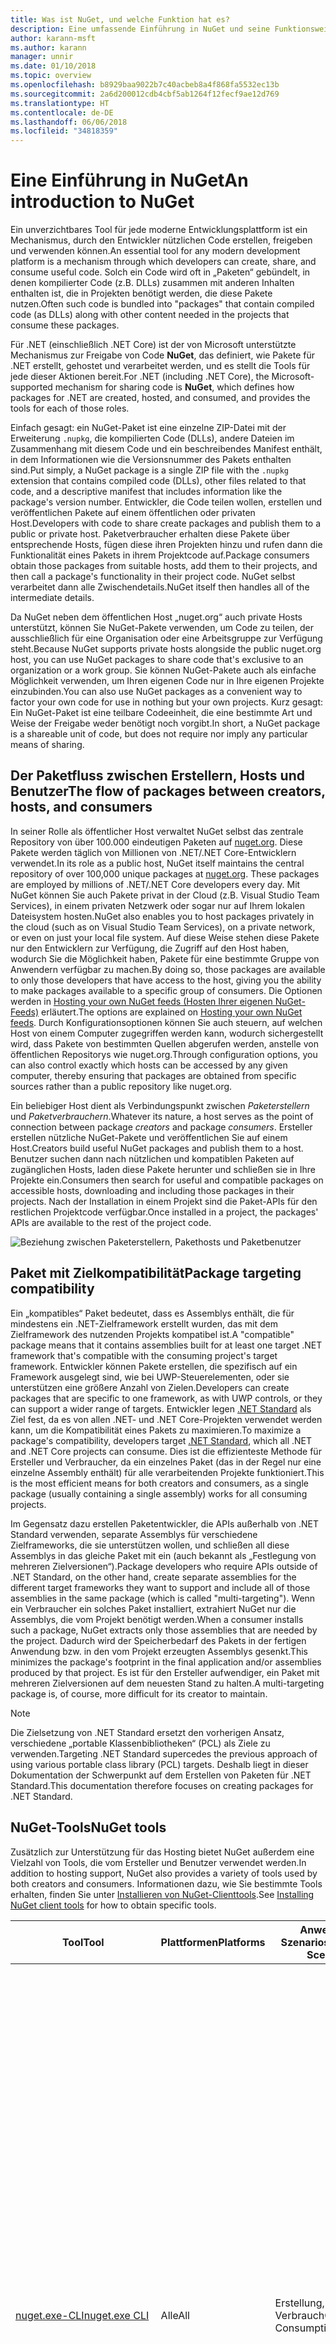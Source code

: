 ```yaml
---
title: Was ist NuGet, und welche Funktion hat es?
description: Eine umfassende Einführung in NuGet und seine Funktionsweise
author: karann-msft
ms.author: karann
manager: unnir
ms.date: 01/10/2018
ms.topic: overview
ms.openlocfilehash: b8929baa9022b7c40acbeb8a4f868fa5532ec13b
ms.sourcegitcommit: 2a6d200012cdb4cbf5ab1264f12fecf9ae12d769
ms.translationtype: HT
ms.contentlocale: de-DE
ms.lasthandoff: 06/06/2018
ms.locfileid: "34818359"
---
```

# <a name="an-introduction-to-nuget"></a><span data-ttu-id="a0b94-103">Eine Einführung in NuGet</span><span class="sxs-lookup"><span data-stu-id="a0b94-103">An introduction to NuGet</span></span>

<span data-ttu-id="a0b94-104">Ein unverzichtbares Tool für jede moderne Entwicklungsplattform ist ein Mechanismus, durch den Entwickler nützlichen Code erstellen, freigeben und verwenden können.</span><span class="sxs-lookup"><span data-stu-id="a0b94-104">An essential tool for any modern development platform is a mechanism through which developers can create, share, and consume useful code.</span></span> <span data-ttu-id="a0b94-105">Solch ein Code wird oft in „Paketen“ gebündelt, in denen kompilierter Code (z.B. DLLs) zusammen mit anderen Inhalten enthalten ist, die in Projekten benötigt werden, die diese Pakete nutzen.</span><span class="sxs-lookup"><span data-stu-id="a0b94-105">Often such code is bundled into "packages" that contain compiled code (as DLLs) along with other content needed in the projects that consume these packages.</span></span>

<span data-ttu-id="a0b94-106">Für .NET (einschließlich .NET Core) ist der von Microsoft unterstützte Mechanismus zur Freigabe von Code **NuGet**, das definiert, wie Pakete für .NET erstellt, gehostet und verarbeitet werden, und es stellt die Tools für jede dieser Aktionen bereit.</span><span class="sxs-lookup"><span data-stu-id="a0b94-106">For .NET (including .NET Core), the Microsoft-supported mechanism for sharing code is **NuGet**, which defines how packages for .NET are created, hosted, and consumed, and provides the tools for each of those roles.</span></span>

<span data-ttu-id="a0b94-107">Einfach gesagt: ein NuGet-Paket ist eine einzelne ZIP-Datei mit der Erweiterung `.nupkg`, die kompilierten Code (DLLs), andere Dateien im Zusammenhang mit diesem Code und ein beschreibendes Manifest enthält, in dem Informationen wie die Versionsnummer des Pakets enthalten sind.</span><span class="sxs-lookup"><span data-stu-id="a0b94-107">Put simply, a NuGet package is a single ZIP file with the `.nupkg` extension that contains compiled code (DLLs), other files related to that code, and a descriptive manifest that includes information like the package's version number.</span></span> <span data-ttu-id="a0b94-108">Entwickler, die Code teilen wollen, erstellen und veröffentlichen Pakete auf einem öffentlichen oder privaten Host.</span><span class="sxs-lookup"><span data-stu-id="a0b94-108">Developers with code to share create packages and publish them to a public or private host.</span></span> <span data-ttu-id="a0b94-109">Paketverbraucher erhalten diese Pakete über entsprechende Hosts, fügen diese ihren Projekten hinzu und rufen dann die Funktionalität eines Pakets in ihrem Projektcode auf.</span><span class="sxs-lookup"><span data-stu-id="a0b94-109">Package consumers obtain those packages from suitable hosts, add them to their projects, and then call a package's functionality in their project code.</span></span> <span data-ttu-id="a0b94-110">NuGet selbst verarbeitet dann alle Zwischendetails.</span><span class="sxs-lookup"><span data-stu-id="a0b94-110">NuGet itself then handles all of the intermediate details.</span></span>

<span data-ttu-id="a0b94-111">Da NuGet neben dem öffentlichen Host „nuget.org“ auch private Hosts unterstützt, können Sie NuGet-Pakete verwenden, um Code zu teilen, der ausschließlich für eine Organisation oder eine Arbeitsgruppe zur Verfügung steht.</span><span class="sxs-lookup"><span data-stu-id="a0b94-111">Because NuGet supports private hosts alongside the public nuget.org host, you can use NuGet packages to share code that's exclusive to an organization or a work group.</span></span> <span data-ttu-id="a0b94-112">Sie können NuGet-Pakete auch als einfache Möglichkeit verwenden, um Ihren eigenen Code nur in Ihre eigenen Projekte einzubinden.</span><span class="sxs-lookup"><span data-stu-id="a0b94-112">You can also use NuGet packages as a convenient way to factor your own code for use in nothing but your own projects.</span></span> <span data-ttu-id="a0b94-113">Kurz gesagt: Ein NuGet-Paket ist eine teilbare Codeeinheit, die eine bestimmte Art und Weise der Freigabe weder benötigt noch vorgibt.</span><span class="sxs-lookup"><span data-stu-id="a0b94-113">In short, a NuGet package is a shareable unit of code, but does not require nor imply any particular means of sharing.</span></span>

## <a name="the-flow-of-packages-between-creators-hosts-and-consumers"></a><span data-ttu-id="a0b94-114">Der Paketfluss zwischen Erstellern, Hosts und Benutzer</span><span class="sxs-lookup"><span data-stu-id="a0b94-114">The flow of packages between creators, hosts, and consumers</span></span>

<span data-ttu-id="a0b94-115">In seiner Rolle als öffentlicher Host verwaltet NuGet selbst das zentrale Repository von über 100.000 eindeutigen Paketen auf [nuget.org](https://www.nuget.org). Diese Pakete werden täglich von Millionen von .NET/.NET Core-Entwicklern verwendet.</span><span class="sxs-lookup"><span data-stu-id="a0b94-115">In its role as a public host, NuGet itself maintains the central repository of over 100,000 unique packages at [nuget.org](https://www.nuget.org). These packages are employed by millions of .NET/.NET Core developers every day.</span></span> <span data-ttu-id="a0b94-116">Mit NuGet können Sie auch Pakete privat in der Cloud (z.B. Visual Studio Team Services), in einem privaten Netzwerk oder sogar nur auf Ihrem lokalen Dateisystem hosten.</span><span class="sxs-lookup"><span data-stu-id="a0b94-116">NuGet also enables you to host packages privately in the cloud (such as on Visual Studio Team Services), on a private network, or even on just your local file system.</span></span> <span data-ttu-id="a0b94-117">Auf diese Weise stehen diese Pakete nur den Entwicklern zur Verfügung, die Zugriff auf den Host haben, wodurch Sie die Möglichkeit haben, Pakete für eine bestimmte Gruppe von Anwendern verfügbar zu machen.</span><span class="sxs-lookup"><span data-stu-id="a0b94-117">By doing so, those packages are available to only those developers that have access to the host, giving you the ability to make packages available to a specific group of consumers.</span></span> <span data-ttu-id="a0b94-118">Die Optionen werden in [Hosting your own NuGet feeds (Hosten Ihrer eigenen NuGet-Feeds)](hosting-packages/overview.md) erläutert.</span><span class="sxs-lookup"><span data-stu-id="a0b94-118">The options are explained on [Hosting your own NuGet feeds](hosting-packages/overview.md).</span></span> <span data-ttu-id="a0b94-119">Durch Konfigurationsoptionen können Sie auch steuern, auf welchen Host von einem Computer zugegriffen werden kann, wodurch sichergestellt wird, dass Pakete von bestimmten Quellen abgerufen werden, anstelle von öffentlichen Repositorys wie nuget.org.</span><span class="sxs-lookup"><span data-stu-id="a0b94-119">Through configuration options, you can also control exactly which hosts can be accessed by any given computer, thereby ensuring that packages are obtained from specific sources rather than a public repository like nuget.org.</span></span>

<span data-ttu-id="a0b94-120">Ein beliebiger Host dient als Verbindungspunkt zwischen *Paketerstellern* und *Paketverbrauchern*.</span><span class="sxs-lookup"><span data-stu-id="a0b94-120">Whatever its nature, a host serves as the point of connection between package *creators* and package *consumers*.</span></span> <span data-ttu-id="a0b94-121">Ersteller erstellen nützliche NuGet-Pakete und veröffentlichen Sie auf einem Host.</span><span class="sxs-lookup"><span data-stu-id="a0b94-121">Creators build useful NuGet packages and publish them to a host.</span></span> <span data-ttu-id="a0b94-122">Benutzer suchen dann nach nützlichen und kompatiblen Paketen auf zugänglichen Hosts, laden diese Pakete herunter und schließen sie in Ihre Projekte ein.</span><span class="sxs-lookup"><span data-stu-id="a0b94-122">Consumers then search for useful and compatible packages on accessible hosts, downloading and including those packages in their projects.</span></span> <span data-ttu-id="a0b94-123">Nach der Installation in einem Projekt sind die Paket-APIs für den restlichen Projektcode verfügbar.</span><span class="sxs-lookup"><span data-stu-id="a0b94-123">Once installed in a project, the packages' APIs are available to the rest of the project code.</span></span>

![Beziehung zwischen Paketerstellern, Pakethosts und Paketbenutzer](media/nuget-roles.png)

## <a name="package-targeting-compatibility"></a><span data-ttu-id="a0b94-125">Paket mit Zielkompatibilität</span><span class="sxs-lookup"><span data-stu-id="a0b94-125">Package targeting compatibility</span></span>

<span data-ttu-id="a0b94-126">Ein „kompatibles“ Paket bedeutet, dass es Assemblys enthält, die für mindestens ein .NET-Zielframework erstellt wurden, das mit dem Zielframework des nutzenden Projekts kompatibel ist.</span><span class="sxs-lookup"><span data-stu-id="a0b94-126">A "compatible" package means that it contains assemblies built for at least one target .NET framework that's compatible with the consuming project's target framework.</span></span> <span data-ttu-id="a0b94-127">Entwickler können Pakete erstellen, die spezifisch auf ein Framework ausgelegt sind, wie bei UWP-Steuerelementen, oder sie unterstützen eine größere Anzahl von Zielen.</span><span class="sxs-lookup"><span data-stu-id="a0b94-127">Developers can create packages that are specific to one framework, as with UWP controls, or they can support a wider range of targets.</span></span> <span data-ttu-id="a0b94-128">Entwickler legen [.NET Standard](/dotnet/standard/net-standard) als Ziel fest, da es von allen .NET- und .NET Core-Projekten verwendet werden kann, um die Kompatibilität eines Pakets zu maximieren.</span><span class="sxs-lookup"><span data-stu-id="a0b94-128">To maximize a package's compatibility, developers target [.NET Standard](/dotnet/standard/net-standard), which all .NET and .NET Core projects can consume.</span></span> <span data-ttu-id="a0b94-129">Dies ist die effizienteste Methode für Ersteller und Verbraucher, da ein einzelnes Paket (das in der Regel nur eine einzelne Assembly enthält) für alle verarbeitenden Projekte funktioniert.</span><span class="sxs-lookup"><span data-stu-id="a0b94-129">This is the most efficient means for both creators and consumers, as a single package (usually containing a single assembly) works for all consuming projects.</span></span>

<span data-ttu-id="a0b94-130">Im Gegensatz dazu erstellen Paketentwickler, die APIs außerhalb von .NET Standard verwenden, separate Assemblys für verschiedene Zielframeworks, die sie unterstützen wollen, und schließen all diese Assemblys in das gleiche Paket mit ein (auch bekannt als „Festlegung von mehreren Zielversionen“).</span><span class="sxs-lookup"><span data-stu-id="a0b94-130">Package developers who require APIs outside of .NET Standard, on the other hand, create separate assemblies for the different target frameworks they want to support and include all of those assemblies in the same package (which is called "multi-targeting").</span></span> <span data-ttu-id="a0b94-131">Wenn ein Verbraucher ein solches Paket installiert, extrahiert NuGet nur die Assemblys, die vom Projekt benötigt werden.</span><span class="sxs-lookup"><span data-stu-id="a0b94-131">When a consumer installs such a package, NuGet extracts only those assemblies that are needed by the project.</span></span> <span data-ttu-id="a0b94-132">Dadurch wird der Speicherbedarf des Pakets in der fertigen Anwendung bzw. in den vom Projekt erzeugten Assemblys gesenkt.</span><span class="sxs-lookup"><span data-stu-id="a0b94-132">This minimizes the package's footprint in the final application and/or assemblies produced by that project.</span></span> <span data-ttu-id="a0b94-133">Es ist für den Ersteller aufwendiger, ein Paket mit mehreren Zielversionen auf dem neuesten Stand zu halten.</span><span class="sxs-lookup"><span data-stu-id="a0b94-133">A multi-targeting package is, of course, more difficult for its creator to maintain.</span></span>

> [!Note]
> <span data-ttu-id="a0b94-134">Die Zielsetzung von .NET Standard ersetzt den vorherigen Ansatz, verschiedene „portable Klassenbibliotheken“ (PCL) als Ziele zu verwenden.</span><span class="sxs-lookup"><span data-stu-id="a0b94-134">Targeting .NET Standard supercedes the previous approach of using various portable class library (PCL) targets.</span></span> <span data-ttu-id="a0b94-135">Deshalb liegt in dieser Dokumentation der Schwerpunkt auf dem Erstellen von Paketen für .NET Standard.</span><span class="sxs-lookup"><span data-stu-id="a0b94-135">This documentation therefore focuses on creating packages for .NET Standard.</span></span>

## <a name="nuget-tools"></a><span data-ttu-id="a0b94-136">NuGet-Tools</span><span class="sxs-lookup"><span data-stu-id="a0b94-136">NuGet tools</span></span>

<span data-ttu-id="a0b94-137">Zusätzlich zur Unterstützung für das Hosting bietet NuGet außerdem eine Vielzahl von Tools, die vom Ersteller und Benutzer verwendet werden.</span><span class="sxs-lookup"><span data-stu-id="a0b94-137">In addition to hosting support, NuGet also provides a variety of tools used by both creators and consumers.</span></span> <span data-ttu-id="a0b94-138">Informationen dazu, wie Sie bestimmte Tools erhalten, finden Sie unter [Installieren von NuGet-Clienttools](install-nuget-client-tools.md).</span><span class="sxs-lookup"><span data-stu-id="a0b94-138">See [Installing NuGet client tools](install-nuget-client-tools.md) for how to obtain specific tools.</span></span>

| <span data-ttu-id="a0b94-139">Tool</span><span class="sxs-lookup"><span data-stu-id="a0b94-139">Tool</span></span> | <span data-ttu-id="a0b94-140">Plattformen</span><span class="sxs-lookup"><span data-stu-id="a0b94-140">Platforms</span></span> | <span data-ttu-id="a0b94-141">Anwendbare Szenarios</span><span class="sxs-lookup"><span data-stu-id="a0b94-141">Applicable Scenarios</span></span> | <span data-ttu-id="a0b94-142">description</span><span class="sxs-lookup"><span data-stu-id="a0b94-142">Description</span></span> |
| --- | --- | --- | --- |
| [<span data-ttu-id="a0b94-143">nuget.exe-CLI</span><span class="sxs-lookup"><span data-stu-id="a0b94-143">nuget.exe CLI</span></span>](tools/nuget-exe-cli-reference.md) | <span data-ttu-id="a0b94-144">Alle</span><span class="sxs-lookup"><span data-stu-id="a0b94-144">All</span></span> | <span data-ttu-id="a0b94-145">Erstellung, Verbrauch</span><span class="sxs-lookup"><span data-stu-id="a0b94-145">Creation, Consumption</span></span> | <span data-ttu-id="a0b94-146">Bietet alle NuGet-Funktionen, mit einigen Befehlen, die speziell für Paketersteller bestimmt sind, anderen Befehlen, die nur für Benutzer, und wieder anderen, die für beide bestimmt sind.</span><span class="sxs-lookup"><span data-stu-id="a0b94-146">Provides all NuGet capabilities, with some commands applying specifically to package creators, some applying only to consumers, and others applying to both.</span></span> <span data-ttu-id="a0b94-147">Beispielsweise verwenden Paketersteller den Befehl `nuget pack` zum Erstellen eines Pakets aus verschiedenen Assemblys und zugehörigen Dateien, Paketverbraucher verwenden `nuget install`, um Pakete in einen Projektordner einzubinden, und alle verwenden `nuget config`, um NuGet-Konfigurationsvariablen festzulegen.</span><span class="sxs-lookup"><span data-stu-id="a0b94-147">For example, package creators use the `nuget pack` command to create a package from various assemblies and related files, package consumers use `nuget install` to include packages in a project folder, and everyone uses `nuget config` to set NuGet configuration variables.</span></span> <span data-ttu-id="a0b94-148">Als ein plattformunabhängiges Tool interagiert die NuGet-CLI nicht mit Visual Studio-Projekten.</span><span class="sxs-lookup"><span data-stu-id="a0b94-148">As a platform-agnostic tool, the NuGet CLI does not interact with Visual Studio projects.</span></span> |
| [<span data-ttu-id="a0b94-149">dotnet-CLI</span><span class="sxs-lookup"><span data-stu-id="a0b94-149">dotnet CLI</span></span>](tools/dotnet-Commands.md) | <span data-ttu-id="a0b94-150">Alle</span><span class="sxs-lookup"><span data-stu-id="a0b94-150">All</span></span> | <span data-ttu-id="a0b94-151">Erstellung, Verbrauch</span><span class="sxs-lookup"><span data-stu-id="a0b94-151">Creation, Consumption</span></span> | <span data-ttu-id="a0b94-152">Stellt bestimmte NuGet-CLI-Funktionen direkt in der .NET Core-Toolkette bereit.</span><span class="sxs-lookup"><span data-stu-id="a0b94-152">Provides certain NuGet CLI capabilities directly within the .NET Core tool chain.</span></span> <span data-ttu-id="a0b94-153">Ähnlich wie NuGet-CLI interagiert die dotnet-CLI nicht mit Visual Studio-Projekten.</span><span class="sxs-lookup"><span data-stu-id="a0b94-153">As with the NuGet CLI, the dotnet CLI does not interact with Visual Studio projects.</span></span> |
| [<span data-ttu-id="a0b94-154">Paket-Manager-Konsole</span><span class="sxs-lookup"><span data-stu-id="a0b94-154">Package Manager Console</span></span>](tools/package-manager-console.md) | <span data-ttu-id="a0b94-155">Visual Studio unter Windows</span><span class="sxs-lookup"><span data-stu-id="a0b94-155">Visual Studio on Windows</span></span> | <span data-ttu-id="a0b94-156">Verbrauch</span><span class="sxs-lookup"><span data-stu-id="a0b94-156">Consumption</span></span> | <span data-ttu-id="a0b94-157">Stellt [PowerShell-Befehle](tools/Powershell-Reference.md) zum Installieren und Verwalten von Paketen in Visual Studio-Projekten bereit.</span><span class="sxs-lookup"><span data-stu-id="a0b94-157">Provides [PowerShell commands](tools/Powershell-Reference.md) for installing and managing packages in Visual Studio projects.</span></span> |
| [<span data-ttu-id="a0b94-158">Benutzeroberfläche des Paket-Managers</span><span class="sxs-lookup"><span data-stu-id="a0b94-158">Package Manager UI</span></span>](tools/package-manager-ui.md) | <span data-ttu-id="a0b94-159">Visual Studio unter Windows</span><span class="sxs-lookup"><span data-stu-id="a0b94-159">Visual Studio on Windows</span></span> | <span data-ttu-id="a0b94-160">Verbrauch</span><span class="sxs-lookup"><span data-stu-id="a0b94-160">Consumption</span></span> | <span data-ttu-id="a0b94-161">Stellt eine einfache zu bedienende Benutzeroberfläche zum Installieren und Verwalten von Paketen in Visual Studio-Projekten bereit.</span><span class="sxs-lookup"><span data-stu-id="a0b94-161">Provides an easy-to-use UI for installing and managing packages in Visual Studio projects.</span></span> |
| [<span data-ttu-id="a0b94-162">Manage NuGet UI (Verwalten der NuGet-Benutzeroberfläche)</span><span class="sxs-lookup"><span data-stu-id="a0b94-162">Manage NuGet UI</span></span>](/visualstudio/mac/nuget-walkthrough) | <span data-ttu-id="a0b94-163">Visual Studio für Mac</span><span class="sxs-lookup"><span data-stu-id="a0b94-163">Visual Studio for Mac</span></span> | <span data-ttu-id="a0b94-164">Verbrauch</span><span class="sxs-lookup"><span data-stu-id="a0b94-164">Consumption</span></span> | <span data-ttu-id="a0b94-165">Stellt eine einfache zu bedienende Benutzeroberfläche zum Installieren und Verwalten von Paketen in Projekten von Visual Studio für Mac bereit.</span><span class="sxs-lookup"><span data-stu-id="a0b94-165">Provide an easy-to-use UI for installing and managing packages in Visual Studio for Mac projects.</span></span> |
| [<span data-ttu-id="a0b94-166">MSBuild</span><span class="sxs-lookup"><span data-stu-id="a0b94-166">MSBuild</span></span>](reference/msbuild-targets.md) | <span data-ttu-id="a0b94-167">Windows</span><span class="sxs-lookup"><span data-stu-id="a0b94-167">Windows</span></span> | <span data-ttu-id="a0b94-168">Erstellung, Verbrauch</span><span class="sxs-lookup"><span data-stu-id="a0b94-168">Creation, Consumption</span></span> | <span data-ttu-id="a0b94-169">Bietet die Möglichkeit zum Erstellen und Wiederherstellen von Paketen, die in einem Projekt direkt über die MSBuild-Toolkette verwendet werden.</span><span class="sxs-lookup"><span data-stu-id="a0b94-169">Provides the ability to create packages and restore packages used in a project directly through the MSBuild tool chain.</span></span> |

<span data-ttu-id="a0b94-170">Wie Sie sehen können, sind die NuGet-Tools, mit denen Sie arbeiten, stark davon abhängig, ob Sie Pakete erstellen, verwenden oder veröffentlichen und mit welcher Plattform Sie arbeiten.</span><span class="sxs-lookup"><span data-stu-id="a0b94-170">As you can see, the NuGet tools you work with depend greatly on whether you're creating, consuming, or publishing packages, and the platform on which you're working.</span></span> <span data-ttu-id="a0b94-171">Paketersteller sind in der Regel auch Benutzer, da sie auf Funktionalität aufbauen, die in anderen NuGet-Paketen vorhanden ist.</span><span class="sxs-lookup"><span data-stu-id="a0b94-171">Package creators are typically also consumers, as they build on top of functionality that exists in other NuGet packages.</span></span> <span data-ttu-id="a0b94-172">Und diese Pakete können natürlich wiederum von anderen abhängen.</span><span class="sxs-lookup"><span data-stu-id="a0b94-172">And those packages, of course, may in turn depend on still others.</span></span>

<span data-ttu-id="a0b94-173">Weitere Informationen finden Sie unter den Artikeln [Workflow für die Paketerstellung](create-packages/Overview-and-Workflow.md) und [Workflow für die Nutzung von Paketen](consume-packages/Overview-and-Workflow.md).</span><span class="sxs-lookup"><span data-stu-id="a0b94-173">For more information, start with the [Package creation workflow](create-packages/Overview-and-Workflow.md) and [Package consumption workflow](consume-packages/Overview-and-Workflow.md) articles.</span></span>

## <a name="managing-dependencies"></a><span data-ttu-id="a0b94-174">Verwalten von Abhängigkeiten</span><span class="sxs-lookup"><span data-stu-id="a0b94-174">Managing dependencies</span></span>

<span data-ttu-id="a0b94-175">Die Fähigkeit, einfach auf der Arbeit anderer aufbauen zu können, ist eines der stärksten Features eines Paketverwaltungssystems.</span><span class="sxs-lookup"><span data-stu-id="a0b94-175">The ability to easily build on the work of others is one of most powerful features of a package management system.</span></span> <span data-ttu-id="a0b94-176">Dementsprechend ist eine der wichtigsten Aufgaben von NuGet das Verwalten der Abhängigkeitsstruktur bzw. des „Diagramms“ für ein Projekt.</span><span class="sxs-lookup"><span data-stu-id="a0b94-176">Accordingly, much of what NuGet does is managing that dependency tree or "graph" on behalf of a project.</span></span> <span data-ttu-id="a0b94-177">Einfach ausgedrückt müssen Sie sich nur mit jenen Paketen selbst befassen, die Sie direkt in einem Projekt verwenden.</span><span class="sxs-lookup"><span data-stu-id="a0b94-177">Simply said, you need only concern yourself with those packages that you're directly using in a project.</span></span> <span data-ttu-id="a0b94-178">Wenn irgendeines dieser Pakete selbst andere Pakete verwendet (die wiederum weitere Pakete verwenden können), übernimmt NuGet alle der früheren Abhängigkeiten.</span><span class="sxs-lookup"><span data-stu-id="a0b94-178">If any of those packages themselves consume other packages (which can, in turn, consume still others), NuGet takes care of all those down-level dependencies.</span></span>

<span data-ttu-id="a0b94-179">Die folgende Abbildung zeigt ein Projekt, das von fünf Paketen abhängig ist, die wiederum von einer Reihe anderer abhängen.</span><span class="sxs-lookup"><span data-stu-id="a0b94-179">The following image shows a project that depends on five packages, which in turn depend on a number of others.</span></span>

![Ein Beispiel für ein NuGet-Abhängigkeitsdiagramm für ein .NET-Projekt](media/dependency-graph.png)

<span data-ttu-id="a0b94-181">Beachten Sie, dass einige Pakete mehrmals im Abhängigkeitsdiagramm angezeigt werden.</span><span class="sxs-lookup"><span data-stu-id="a0b94-181">Notice that some packages appear multiple times in the dependency graph.</span></span> <span data-ttu-id="a0b94-182">Beispielsweise gibt es drei verschiedene Benutzer des Pakets B, und jeder Benutzer könnte auch eine andere Version für das Paket (nicht gezeigt) angeben.</span><span class="sxs-lookup"><span data-stu-id="a0b94-182">For example, there are three different consumers of package B, and each consumer might also specify a different version for that package (not shown).</span></span> <span data-ttu-id="a0b94-183">Dieser Fall tritt häufig auf, insbesondere bei häufig verwendeten Paketen.</span><span class="sxs-lookup"><span data-stu-id="a0b94-183">This is a common occurrence, especially for widely-used packages.</span></span> <span data-ttu-id="a0b94-184">NuGet übernimmt alle schwierigen Aufgaben, um genau zu bestimmen, welche Version des Pakets B alle Benutzer zufriedenstellt.</span><span class="sxs-lookup"><span data-stu-id="a0b94-184">NuGet fortunately does all the hard work to determine exactly which version of package B satisfies all consumers.</span></span> <span data-ttu-id="a0b94-185">NuGet führt dies dann für alle anderen Pakete durch, unabhängig davon, wie ausführlich das Abhängigkeitsdiagramm wird.</span><span class="sxs-lookup"><span data-stu-id="a0b94-185">NuGet then does the same for all other packages, no matter how deep the dependency graph.</span></span>

<span data-ttu-id="a0b94-186">Weitere Details wie NuGet diesen Dienst ausführt finden Sie unter [Dependency resolution (Abhängigkeitsauflösung)](consume-packages/dependency-resolution.md).</span><span class="sxs-lookup"><span data-stu-id="a0b94-186">For more details on how NuGet performs this service, see [Dependency resolution](consume-packages/dependency-resolution.md).</span></span>

## <a name="tracking-references-and-restoring-packages"></a><span data-ttu-id="a0b94-187">Nachverfolgungsverweise und Wiederherstellen von Paketen</span><span class="sxs-lookup"><span data-stu-id="a0b94-187">Tracking references and restoring packages</span></span>

<span data-ttu-id="a0b94-188">Da Projekte zwischen Entwicklercomputern, Repositorys für die Quellcodeverwaltung, Buildservern usw. problemlos verschoben werden können, ist es höchst unpraktisch, dass binäre Assemblys von NuGet-Paketen direkt an ein Projekt gebunden bleiben.</span><span class="sxs-lookup"><span data-stu-id="a0b94-188">Because projects can easily move between developer computers, source control repositories, build servers, and so forth, it's highly impractical to keep the binary assemblies of NuGet packages directly bound to a project.</span></span> <span data-ttu-id="a0b94-189">Wäre das der Fall, wäre jede Kopie des Projekts unnötigerweise vergrößert (und deshalb eine Verschwendung von Speicherplatz in Repositorys zur Quellcodeverwaltung).</span><span class="sxs-lookup"><span data-stu-id="a0b94-189">Doing so would make each copy of the project unnecessarily bloated (and thereby waste space in source control repositories).</span></span> <span data-ttu-id="a0b94-190">Es wäre auch schwer, Binärdateien von Paketen auf neuere Versionen zu aktualisieren, da Updates auf alle Kopien des Projekts angewendet werden müssten.</span><span class="sxs-lookup"><span data-stu-id="a0b94-190">It would also make it very difficult to update package binaries to newer versions as updates would have to be applied across all copies of the project.</span></span>

<span data-ttu-id="a0b94-191">Stattdessen verwaltet NuGet eine einfach Verweisliste der Pakete von denen ein Projekt abhängig ist, einschließlich der Abhängigkeiten der obersten und untersten Ebenen.</span><span class="sxs-lookup"><span data-stu-id="a0b94-191">NuGet instead maintains a simple reference list of the packages upon which a project depends, including both top-level and down-level dependencies.</span></span> <span data-ttu-id="a0b94-192">D.h. wenn Sie ein Paket in ein Projekt von einem Host aus installieren, zeichnet NuGet die Paket-ID und Versionsnummer in der Verweisliste auf.</span><span class="sxs-lookup"><span data-stu-id="a0b94-192">That is, whenever you install a package from some host into a project, NuGet records the package identifier and version number in the reference list.</span></span> <span data-ttu-id="a0b94-193">(Wenn ein Paket deinstalliert wird, wird dieses natürlich aus der Liste entfernt.) NuGet bietet dann eine Möglichkeit, auf Anfrage alle Pakete, auf die verwiesen wird, wiederherzustellen, wie im Artikel [Wiederherstellen von Paketen](consume-packages/package-restore.md) beschrieben wird.</span><span class="sxs-lookup"><span data-stu-id="a0b94-193">(Uninstalling a package, of course, removes it from the list.) NuGet then provides a means to restore all referenced packages upon request, as described on [Package restore](consume-packages/package-restore.md).</span></span>

![Eine NuGet-Verweisliste wird bei Paketinstallation erstellt und kann zum Wiederherstellen von Paketen an einem anderen Ort verwendet werden.](media/nuget-restore.png)

<span data-ttu-id="a0b94-195">Mit der Verweisliste kann NuGet anschließend alle Pakete zu einem späteren Zeitpunkt neu installieren &mdash; also *wiederherstellen* &mdash; die von öffentlichen und bzw. oder privaten Hosts stammen.</span><span class="sxs-lookup"><span data-stu-id="a0b94-195">With only the reference list, NuGet can then reinstall&mdash;that is, *restore*&mdash;all of those packages from public and/or private hosts at any later time.</span></span> <span data-ttu-id="a0b94-196">Wenn Sie ein Projekt auf die Quellcodeverwaltung committen oder auf andere Weise freigeben, muss nur die Verweisliste enthalten sein. Es müssen keine Paketbinärdateien eingeschlossen werden (Näheres finden Sie unter [Pakete und Quellcodeverwaltung](consume-packages/packages-and-source-control.md)).</span><span class="sxs-lookup"><span data-stu-id="a0b94-196">When committing a project to source control, or sharing it in some other way, you include only the reference list and exclude any package binaries (see [Packages and source control](consume-packages/packages-and-source-control.md).)</span></span>

<span data-ttu-id="a0b94-197">Der Computer, der ein Projekt, z.B. einen Buildserver, erhält, der eine Kopie des Projekts als Teil eines automatisierten Bereitstellungssystems empfängt, fordert NuGet einfach auf, Abhängigkeiten wiederherzustellen, wenn sie benötigt werden.</span><span class="sxs-lookup"><span data-stu-id="a0b94-197">The computer that receives a project, such as a build server obtaining a copy of the project as part of an automated deployment system, simply asks NuGet to restore dependencies whenever they're needed.</span></span> <span data-ttu-id="a0b94-198">Buildsysteme, wie Visual Studio Team Services, stellen „NuGet restore“-Schritte für exakt diesen Zweck bereit.</span><span class="sxs-lookup"><span data-stu-id="a0b94-198">Build systems like Visual Studio Team Services provide "NuGet restore" steps for this exact purpose.</span></span> <span data-ttu-id="a0b94-199">Auf ähnliche Weise können Entwickler einen Befehl wie `nuget restore` (NuGet-CLI), `dotnet restore` (dotnet-CLI) oder `Install-Package` (Paket-Manager-Konsole) aufrufen, wenn sie eine Kopie eines Projekts erhalten (z.B. beim Kopieren eines Repositorys), um alle benötigten Pakete zu erhalten.</span><span class="sxs-lookup"><span data-stu-id="a0b94-199">Similarly, when developers obtain a copy of a project (as when cloning a repository), they can invoke command like `nuget restore` (NuGet CLI), `dotnet restore` (dotnet CLI), or `Install-Package` (Package Manager Console) to obtain all the necessary packages.</span></span> <span data-ttu-id="a0b94-200">Visual Studio seinerseits stellt Pakete beim Erstellen eines Projekts automatisch wieder her (vorausgesetzt, die automatische Wiederherstellung ist aktiviert, wie unter [Paketwiederherstellung](consume-packages/package-restore.md) beschrieben).</span><span class="sxs-lookup"><span data-stu-id="a0b94-200">Visual Studio, for its part, automatically restores packages when building a project (provided that automatic restore is enabled, as described on [Package restore](consume-packages/package-restore.md)).</span></span>

<span data-ttu-id="a0b94-201">Die primäre Rolle von NuGet bei Entwicklern liegt dann klar im Verwalten der Verweisliste für Ihr Projekt und im Bereitstellen der Möglichkeiten, um diese referenzierten Pakete effizient wiederherzustellen (und zu aktualisieren).</span><span class="sxs-lookup"><span data-stu-id="a0b94-201">Clearly, then, NuGet's primary role where developers are concerned is maintaining that reference list on behalf of your project and providing the means to efficiently restore (and update) those referenced packages.</span></span> <span data-ttu-id="a0b94-202">Die Liste wird in einem von zwei *Paketverwaltungsformaten* verwaltet:</span><span class="sxs-lookup"><span data-stu-id="a0b94-202">This list is maintained in one of two *package management formats*, as they're called:</span></span>

- <span data-ttu-id="a0b94-203">[`packages.config`](reference/packages-config.md): *(NuGet 1.0+)* Eine XML-Datei, die eine flache Liste aller Abhängigkeiten im Projekt, einschließlich der Abhängigkeiten von anderen installierten Paketen, verwaltet.</span><span class="sxs-lookup"><span data-stu-id="a0b94-203">[`packages.config`](reference/packages-config.md): *(NuGet 1.0+)* An XML file that maintains a flat list of all dependencies in the project, including the dependencies of other installed packages.</span></span> <span data-ttu-id="a0b94-204">Installierte oder wiederhergestellte Pakete werden in einem `packages`-Ordner gespeichert.</span><span class="sxs-lookup"><span data-stu-id="a0b94-204">Installed or restored packages are stored in a `packages` folder.</span></span>

- <span data-ttu-id="a0b94-205">[PackageReference](consume-packages/package-references-in-project-files.md) (bzw. „Packen von Verweisen in Projektdateien“) | *(NuGet 4.0 und höher)* verwaltet eine Liste der Abhängigkeiten der obersten Ebene eines Projekts direkt in der Projektdatei, damit keine separate Datei benötigt wird.</span><span class="sxs-lookup"><span data-stu-id="a0b94-205">[PackageReference](consume-packages/package-references-in-project-files.md) (or "package references in project files") | *(NuGet 4.0+)* Maintains a list of a project's top-level dependencies directly within the project file, so no separate file is needed.</span></span> <span data-ttu-id="a0b94-206">Eine zugehörige Datei, `obj/project.assets.json`, wird dynamisch generiert, um das gesamte Abhängigkeitsdiagramm der von einem Projekt verwendeten Pakete zusammen mit allen untergeordneten Abhängigkeiten zu verwalten.</span><span class="sxs-lookup"><span data-stu-id="a0b94-206">An associated file, `obj/project.assets.json`, is dynamically generated to manage the overall dependency graph of the packages that a project uses along with all down-level dependencies.</span></span> <span data-ttu-id="a0b94-207">PackageReference wird immer von .NET Core-Projekten verwendet.</span><span class="sxs-lookup"><span data-stu-id="a0b94-207">PackageReference is always used by .NET Core projects.</span></span>

<span data-ttu-id="a0b94-208">Welches Paketverwaltungsformat in einen Projekt verwendet wird, hängt vom Projekttyp und der verfügbaren Version von NuGet (und bzw. oder Visual Studio) ab.</span><span class="sxs-lookup"><span data-stu-id="a0b94-208">Which package management format is employed in any given project depends on the project type, and the available version of NuGet (and/or Visual Studio).</span></span> <span data-ttu-id="a0b94-209">Suchen Sie nach `packages.config` im Projektstamm, nachdem Sie das erste Paket installiert haben, um zu überprüfen, welches Format verwendet wird.</span><span class="sxs-lookup"><span data-stu-id="a0b94-209">To check what format is being used, simply look for `packages.config` in the project root after installing your first package.</span></span> <span data-ttu-id="a0b94-210">Wenn die Datei nicht angezeigt wird, suchen Sie direkt in der Projektdatei nach einem \<PackageReference\>-Element.</span><span class="sxs-lookup"><span data-stu-id="a0b94-210">If you don't have that file, look in the project file directly for a \<PackageReference\> element.</span></span>

<span data-ttu-id="a0b94-211">Wenn Sie die Wahl haben, wird die Verwendung von PackageReference empfohlen.</span><span class="sxs-lookup"><span data-stu-id="a0b94-211">When you have a choice, we recommend using PackageReference.</span></span> <span data-ttu-id="a0b94-212">`packages.config` wird zu Legacyzwecken beibehalten und befindet sich nicht mehr in der aktiven Entwicklung.</span><span class="sxs-lookup"><span data-stu-id="a0b94-212">`packages.config` is maintained for legacy purposes and is no longer under active development.</span></span>

> [!Tip]
> <span data-ttu-id="a0b94-213">Verschiedene `nuget.exe`-CLI-Befehle, wie `nuget install`, fügen das Paket nicht automatisch zur Verweisliste hinzu.</span><span class="sxs-lookup"><span data-stu-id="a0b94-213">Various `nuget.exe` CLI commands, like `nuget install`, do not automatically add the package to the reference list.</span></span> <span data-ttu-id="a0b94-214">Die Liste wird bei der Installation eines Pakets mit dem Visual Studio-Paket-Manager (Benutzeroberfläche oder Konsole) und mit der `dotnet.exe`-CLI aktualisiert.</span><span class="sxs-lookup"><span data-stu-id="a0b94-214">The list is updated when installing a package with the Visual Studio Package Manager (UI or Console), and with `dotnet.exe` CLI.</span></span>

## <a name="what-else-does-nuget-do"></a><span data-ttu-id="a0b94-215">Was macht NuGet außerdem?</span><span class="sxs-lookup"><span data-stu-id="a0b94-215">What else does NuGet do?</span></span>

<span data-ttu-id="a0b94-216">Bisher haben Sie folgende Eigenschaften von NuGet kennengelernt:</span><span class="sxs-lookup"><span data-stu-id="a0b94-216">So far you've learned the following characteristics of NuGet:</span></span>

- <span data-ttu-id="a0b94-217">NuGet stellt das zentrale nuget.org-Repository mit Unterstützung von privatem Hosting bereit.</span><span class="sxs-lookup"><span data-stu-id="a0b94-217">NuGet provides the central nuget.org repository with support for private hosting.</span></span>
- <span data-ttu-id="a0b94-218">NuGet stellt die Tools zur Verfügung, die Entwickler benötigen, um Pakete zu erstellen, zu veröffentlichen und zu nutzen.</span><span class="sxs-lookup"><span data-stu-id="a0b94-218">NuGet provides the tools developers need for creating, publishing, and consuming packages.</span></span>
- <span data-ttu-id="a0b94-219">Besonders wichtig ist: NuGet verwaltet eine Verweisliste der Pakete, die in einem Projekt verwendet werden und verfügt über die Möglichkeit zum Wiederherstellen und Aktualisieren dieser Pakete aus dieser Liste.</span><span class="sxs-lookup"><span data-stu-id="a0b94-219">Most importantly, NuGet maintains a reference list of packages used in a project and the ability to restore and update those packages from that list.</span></span>

<span data-ttu-id="a0b94-220">Damit diese Prozesse effizient arbeiten, führt NuGet einige Optimierungen im Hintergrund durch.</span><span class="sxs-lookup"><span data-stu-id="a0b94-220">To make these processes work efficiently, NuGet does some behind-the-scenes optimizations.</span></span> <span data-ttu-id="a0b94-221">Insbesondere verwaltet NuGet einen Paketcache und einen globalen Paketordner, um die Installation und Neuinstallation zu beschleunigen.</span><span class="sxs-lookup"><span data-stu-id="a0b94-221">Most notably, NuGet manages a package cache and a global packages folder to shortcut installation and reinstallation.</span></span> <span data-ttu-id="a0b94-222">Der Cache verhindert das Herunterladen eines Pakets, das bereits auf dem Rechner installiert ist.</span><span class="sxs-lookup"><span data-stu-id="a0b94-222">The cache avoids downloading a package that's already been installed on the machine.</span></span> <span data-ttu-id="a0b94-223">Der globale Paketordner ermöglicht es mehreren Projekten, das gleiche installierte Paket gemeinsam zu nutzen, wodurch insgesamt der Speicherbedarf von NuGet auf dem Computer verringert wird.</span><span class="sxs-lookup"><span data-stu-id="a0b94-223">The global packages folder allows multiple projects to share the same installed package, thereby reducing NuGet's overall footprint on the computer.</span></span> <span data-ttu-id="a0b94-224">Der Cache und der globale Paketordner sind sehr hilfreich, wenn Sie häufig eine größere Anzahl von Paketen wiederherstellen, wie z.B. auf einem Buildserver.</span><span class="sxs-lookup"><span data-stu-id="a0b94-224">The cache and global packages folder are also very helpful when you're frequently restoring a larger number of packages, as on a build server.</span></span> <span data-ttu-id="a0b94-225">Weitere Informationen zu diesen Mechanismen finden Sie unter [Verwalten der globalen Paketordner und Cacheordner](consume-packages/managing-the-global-packages-and-cache-folders.md).</span><span class="sxs-lookup"><span data-stu-id="a0b94-225">For more details on these mechanisms, see [Managing the global packages and cache folders](consume-packages/managing-the-global-packages-and-cache-folders.md).</span></span>

<span data-ttu-id="a0b94-226">Innerhalb eines individuellen Projekts verwaltet NuGet den gesamten Abhängigkeitsdiagramm, was die Auflösung mehrerer Verweise auf verschiedene Versionen des selben Pakets enthält.</span><span class="sxs-lookup"><span data-stu-id="a0b94-226">Within an individual project, NuGet manages the overall dependency graph, which again includes resolving multiple references to different versions of the same package.</span></span> <span data-ttu-id="a0b94-227">Es ist üblich, dass ein Projekt eine Abhängigkeit von ein oder mehreren Paketen annimmt, die über die gleichen Abhängigkeiten verfügen.</span><span class="sxs-lookup"><span data-stu-id="a0b94-227">It's quite common that a project takes a dependency on one or more packages that themselves have the same dependencies.</span></span> <span data-ttu-id="a0b94-228">Einige der nützlichsten Hilfsprogrammpakete auf nuget.org werden von vielen anderen Paketen verwendet.</span><span class="sxs-lookup"><span data-stu-id="a0b94-228">Some of the most useful utility packages on nuget.org are employed by many other packages.</span></span> <span data-ttu-id="a0b94-229">Im gesamten Abhängigkeitsdiagramm, können dann sehr leicht zehn unterschiedliche Verweise auf verschiedene Versionen desselben Pakets vorkommen.</span><span class="sxs-lookup"><span data-stu-id="a0b94-229">In the entire dependency graph, then, you could easily have ten different references to different versions of the same package.</span></span> <span data-ttu-id="a0b94-230">NuGet sortiert aus, welche Version von allen Verbrauchern verwendet werden kann, um zu verhindern, dass mehrere Versionen eines Pakets in die Anwendung selbst platziert werden.</span><span class="sxs-lookup"><span data-stu-id="a0b94-230">To avoid bringing multiple versions of that package into the application itself, NuGet sorts out which single version can be used by all consumers.</span></span> <span data-ttu-id="a0b94-231">(Weitere Informationen finden Sie unter [Auflösung von Abhängigkeiten](consume-packages/dependency-resolution.md).)</span><span class="sxs-lookup"><span data-stu-id="a0b94-231">(For more information, see [Dependency Resolution](consume-packages/dependency-resolution.md).)</span></span>

<span data-ttu-id="a0b94-232">Darüber hinaus behält NuGet alle Spezifikationen im Zusammenhang mit der Struktur von Paketen (einschließlich [Lokalisierung](create-packages/creating-localized-packages.md) und [Debugsymbole](create-packages/symbol-packages.md)) und wie auf sie verwiesen wird (einschließlich [Versionsbereiche](reference/package-versioning.md#version-ranges-and-wildcards) und [Vorabversionen](create-packages/prerelease-packages.md).) NuGet stellt auch verschiedene APIs für die programmgesteuerte Arbeit mit seinen Diensten bereit und unterstützt Entwickler, die Visual Studio-Erweiterungen und Projektvorlagen.</span><span class="sxs-lookup"><span data-stu-id="a0b94-232">Beyond that, NuGet maintains all the specifications related to how packages are structured (including [localization](create-packages/creating-localized-packages.md) and [debug symbols](create-packages/symbol-packages.md)) and how they are referenced (including [version ranges](reference/package-versioning.md#version-ranges-and-wildcards) and [pre-release versions](create-packages/prerelease-packages.md).) NuGet also provides various APIs to work with its services programmatically, and provides support for developers who write Visual Studio extensions and project templates.</span></span>

<span data-ttu-id="a0b94-233">Im Inhaltsverzeichnis dieser Dokumentation finden Sie alle hier dargestellten Funktionen und Versionshinweise, die bis zu den Anfängen von NuGet zurückgehen.</span><span class="sxs-lookup"><span data-stu-id="a0b94-233">Take a moment to browse the table of contents for this documentation, and you see all of these capabilities represented there, along with release notes dating back to NuGet's beginnings.</span></span>

## <a name="comments-contributions-and-issues"></a><span data-ttu-id="a0b94-234">Kommentare, Beiträge und Probleme</span><span class="sxs-lookup"><span data-stu-id="a0b94-234">Comments, contributions, and issues</span></span>

<span data-ttu-id="a0b94-235">Abschließend, freuen wir uns auf Kommentare und Beiträge zu dieser Dokumentation &mdash; klicken Sie einfach auf die Befehle **Feedback** und **Bearbeiten** auf einer beliebigen Seite, oder besuchen Sie das [docs-repository](https://github.com/NuGet/docs.microsoft.com-nuget/) oder die [docs issue list (docs-Problemliste)](https://github.com/NuGet/docs.microsoft.com-nuget/issues) auf GitHub.</span><span class="sxs-lookup"><span data-stu-id="a0b94-235">Finally, we very much welcome comments and contributions to this documentation&mdash;just select the **Feedback** and **Edit** commands on the top of any page, or visit the [docs repository](https://github.com/NuGet/docs.microsoft.com-nuget/) and [docs issue list](https://github.com/NuGet/docs.microsoft.com-nuget/issues) on GitHub.</span></span>

<span data-ttu-id="a0b94-236">Wir freuen uns auch über Beiträge zu NuGet selbst über seine [verschiedenen GitHub-Repositorys](https://github.com/NuGet/Home). NuGet-Probleme finden Sie auf [https://github.com/NuGet/home/issues](https://github.com/NuGet/home/issues).</span><span class="sxs-lookup"><span data-stu-id="a0b94-236">We also welcome contributions to NuGet itself through its [various GitHub repositories](https://github.com/NuGet/Home); NuGet issues can be found on [https://github.com/NuGet/home/issues](https://github.com/NuGet/home/issues).</span></span>

<span data-ttu-id="a0b94-237">Viel Vergnügen mit NuGet!</span><span class="sxs-lookup"><span data-stu-id="a0b94-237">Enjoy your NuGet experience!</span></span>
